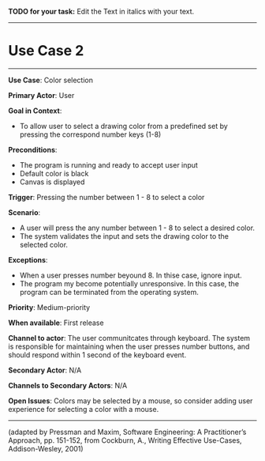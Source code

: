 **TODO for your task:** Edit the Text in italics with your text.

<hr>

# Use Case 2

<hr>

**Use Case**: Color selection

**Primary Actor**: User

**Goal in Context**: 
  - To allow user to select a drawing color from a predefined set by pressing the correspond number keys (1-8)

**Preconditions**: 
  - The program is running and ready to accept user input
  - Default color is black  
  - Canvas is displayed

**Trigger**: Pressing the number between 1 - 8 to select a color
  
**Scenario**: 
  - A user will press the any number between 1 - 8 to select a desired color.
  - The system validates the input and sets the drawing color to the selected color.
 
**Exceptions**: 
  - When a user presses number beyound 8. In thise case, ignore input.
  - The program my become potentially unresponsive. In this case, the program can be terminated from the operating system.


**Priority**: Medium-priority

**When available**: First release

**Channel to actor**: The user communitcates through keyboard. The system is responsible for maintaining when the user presses number buttons, and should respond within 1 second of the keyboard event. 

**Secondary Actor**: N/A

**Channels to Secondary Actors**: N/A

**Open Issues**: Colors may be selected by a mouse, so consider adding user experience for selecting a color with a mouse.

<hr>



(adapted by Pressman and Maxim, Software Engineering: A Practitioner’s Approach, pp. 151-152, from Cockburn,
A., Writing Effective Use-Cases, Addison-Wesley, 2001)
